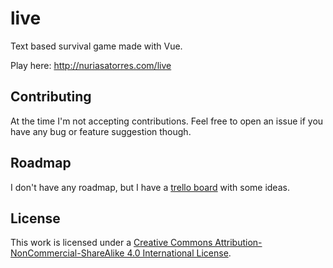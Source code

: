 # live

Text based survival game made with Vue.

Play here: http://nuriasatorres.com/live

## Contributing

At the time I'm not accepting contributions. Feel free to open an issue if you have any bug or feature suggestion though.

## Roadmap

I don't have any roadmap, but I have a [trello board](https://trello.com/b/ZpVOL1Sx) with some ideas.

## License

This work is licensed under a [Creative Commons Attribution-NonCommercial-ShareAlike 4.0 International License](http://creativecommons.org/licenses/by-nc-sa/4.0/).
